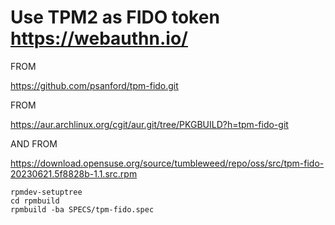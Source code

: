# Use TPM2 as FIDO token https://webauthn.io/

FROM

https://github.com/psanford/tpm-fido.git

FROM 

https://aur.archlinux.org/cgit/aur.git/tree/PKGBUILD?h=tpm-fido-git

AND FROM

https://download.opensuse.org/source/tumbleweed/repo/oss/src/tpm-fido-20230621.5f8828b-1.1.src.rpm

```
rpmdev-setuptree
cd rpmbuild
rpmbuild -ba SPECS/tpm-fido.spec
```



